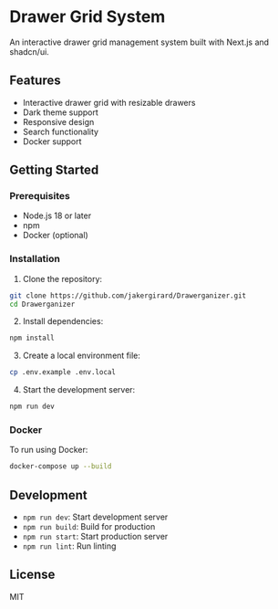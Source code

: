 # Drawer Grid System

An interactive drawer grid management system built with Next.js and shadcn/ui.

## Features

- Interactive drawer grid with resizable drawers
- Dark theme support
- Responsive design
- Search functionality
- Docker support

## Getting Started

### Prerequisites

- Node.js 18 or later
- npm
- Docker (optional)

### Installation

1. Clone the repository:
```bash
git clone https://github.com/jakergirard/Drawerganizer.git
cd Drawerganizer
```

2. Install dependencies:
```bash
npm install
```

3. Create a local environment file:
```bash
cp .env.example .env.local
```

4. Start the development server:
```bash
npm run dev
```

### Docker

To run using Docker:

```bash
docker-compose up --build
```

## Development

- `npm run dev`: Start development server
- `npm run build`: Build for production
- `npm run start`: Start production server
- `npm run lint`: Run linting

## License

MIT
